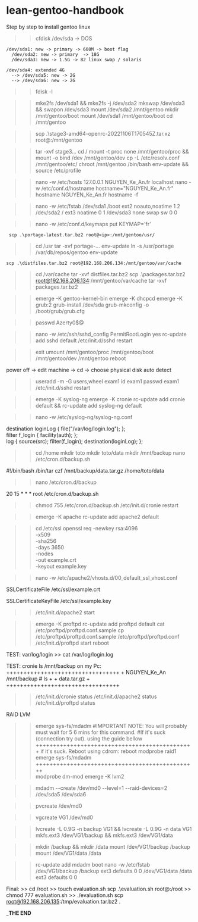# lean-gentoo-handbook
Step by step to install gentoo linux
>>cfdisk /dev/sda 
-> DOS

 	/dev/sda1: new -> primary -> 600M -> boot flag
      /dev/sda2: new -> primary  -> 18G 
      /dev/sda3: new -> 1.5G -> 82 linux swap / solaris
	
	/dev/sda4: extended 4G
      --> /dev/sda5: new -> 2G
      --> /dev/sda6: new -> 2G


>>fdisk -l

>> mke2fs /dev/sda1 && mke2fs -j /dev/sda2
>> mkswap /dev/sda3 && swapon /dev/sda3
>> mount /dev/sda2 /mnt/gentoo
>> mkdir /mnt/gentoo/boot
>> mount /dev/sda1 /mnt/gentoo/boot
>> cd /mnt/gentoo

>>scp .\stage3-amd64-openrc-20221106T170545Z.tar.xz root@<ip>:/mnt/gentoo

>>tar -xvf stage3...
>> cd /
>> mount -t proc none /mnt/gentoo/proc && mount -o bind /dev /mnt/gentoo/dev
>> cp -L /etc/resolv.conf /mnt/gentoo/etc/
>> chroot /mnt/gentoo /bin/bash 
>> env-update && source /etc/profile

>> nano -w /etc/hosts
127.0.0.1   NGUYEN_Ke_An.fr localhost
>> nano -w /etc/conf.d/hostname
hostname="NGUYEN_Ke_An.fr"
>> hostname NGUYEN_Ke_An.fr
>> hostname -f

>> nano -w /etc/fstab
/dev/sda1               /boot           ext2            noauto,noatime  1 2
/dev/sda2               /               ext3            noatime         0 1
/dev/sda3               none            swap            sw              0 0

>> nano -w /etc/conf.d/keymaps put KEYMAP='fr'

     scp .\portage-latest.tar.bz2 root@<ip>:/mnt/gentoo/usr/

>> cd /usr
>> tar -xvf portage-...
>> env-update
>> ln -s /usr/portage /var/db/repos/gentoo
>> env-update

 	scp .\distfiles.tar.bz2 root@192.168.206.134:/mnt/gentoo/var/cache
>> cd /var/cache
>> tar -xvf distfiles.tar.bz2
 	scp .\packages.tar.bz2 root@192.168.206.134:/mnt/gentoo/var/cache
>> tar -xvf packages.tar.bz2

>> emerge -K gentoo-kernel-bin
>> emerge -K dhcpcd
>> emerge -K grub:2
>> grub-install /dev/sda
>> grub-mkconfig -o /boot/grub/grub.cfg

>>passwd
Azerty0$@

>> nano -w /etc/ssh/sshd_config
         PermitRootLogin yes
>> rc-update add sshd default
>> /etc/init.d/sshd restart

>> exit
>> umount /mnt/gentoo/proc /mnt/gentoo/boot /mnt/gentoo/dev /mnt/gentoo
>> reboot

power off -> edit machine -> cd -> choose physical disk auto detect

>> useradd -m -G users,wheel exam1
>> id exam1
>> passwd exam1
>> /etc/init.d/sshd restart


>> emerge -K syslog-ng
>> emerge -K cronie
>> rc-update add cronie default && rc-update add syslog-ng default

>> nano -w /etc/syslog-ng/syslog-ng.conf

destination loginLog { file("/var/log/login.log"); };                              
filter f_login { facility(auth); };                             
log { source(src); filter(f_login); destination(loginLog); }; 

>> cd /home 
>> mkdir toto
>> mkdir toto/data
>> mkdir /mnt/backup
>> nano /etc/cron.d/backup.sh

#!/bin/bash
/bin/tar czf /mnt/backup/data.tar.gz /home/toto/data

>> nano /etc/cron.d/backup

20 15 * * * root /etc/cron.d/backup.sh


>> chmod 755 /etc/cron.d/backup.sh
>> /etc/init.d/cronie restart

>> emerge -K apache
>> rc-update add apache2 default

>>cd /etc/ssl
>>openssl req -newkey rsa:4096 \
            -x509 \
            -sha256 \
            -days 3650 \
            -nodes \
            -out example.crt \
            -keyout example.key

>> nano -w /etc/apache2/vhosts.d/00_default_ssl_vhost.conf

SSLCertificateFile /etc/ssl/example.crt

SSLCertificateKeyFile /etc/ssl/example.key 

>> /etc/init.d/apache2 start

>> emerge -K proftpd
>> rc-update add proftpd default
>> cat /etc/proftpd/proftpd.conf.sample
>> cp /etc/proftpd/proftpd.conf.sample /etc/proftpd/proftpd.conf
>> /etc/init.d/proftpd start
>> reboot

TEST: var/log/login
                >> cat /var/log/login.log

TEST:   cronie ls /mnt/backup
                 on my Pc:
                 +++++++++++++++++++++++++++++++++
                 + NGUYEN_Ke_An /mnt/backup # ls +
                 + data.tar.gz                   +
                 +++++++++++++++++++++++++++++++++
>> /etc/init.d/cronie status
>> /etc/init.d/apache2 status
>> /etc/init.d/proftpd status

RAID LVM

>> emerge sys-fs/mdadm
#IMPORTANT NOTE: You will probably must wait for 5 6 mins for this command.
#If it's suck (connection try out). using the guide bellow
++++++++++++++++++++++++++++++++++++++++++++++
if it's suck. Reboot using cdrom:
>> reboot 
>> modprobe raid1
>> emerge sys-fs/mdadm
+++++++++++++++++++++++++++++++++++++++++++++++							   
>> modprobe dm-mod
>> emerge -K lvm2

>> mdadm --create /dev/md0 --level=1 --raid-devices=2 /dev/sda5 /dev/sda6

>> pvcreate /dev/md0

>> vgcreate VG1 /dev/md0

>> lvcreate -L 0.9G -n backup VG1 && lvcreate -L 0.9G -n data VG1
>> mkfs.ext3 /dev/VG1/backup && mkfs.ext3 /dev/VG1/data

>> mkdir /backup && mkdir /data
>> mount /dev/VG1/backup /backup
>> mount /dev/VG1/data /data

>> rc-update add mdadm boot 
>> nano -w /etc/fstab
/dev/VG1/backup         /backup         ext3            defaults        0 0
/dev/VG1/data           /data           ext3            defaults        0 0

Final:
        >> cd /root
        >> touch evaluation.sh
        	scp .\evaluation.sh root@<ip>:/root
        >> chmod 777 evaluation.sh
        >> ./evaluation.sh
	     scp root@192.168.206.135:/tmp/evaluation.tar.bz2 .

___________________________________THE END__________________________________
